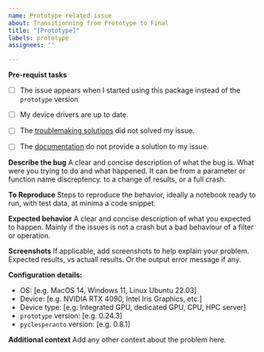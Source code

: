 ```yaml
---
name: Prototype related issue
about: Transitionning from Prototype to Final
title: "[Prototype]"
labels: prototype
assignees: ''

---
```


**Pre-requist tasks**
- [ ] The issue appears when I started using this package instead of the `prototype` version
- [ ] My device drivers are up to date.
- [ ] The [troublemaking solutions](https://github.com/clEsperanto/pyclesperanto?tab=readme-ov-file#troubleshooting-graphics-cards-drivers) did not solved my issue.
- [ ] The [documentation](https://github.com/clEsperanto/pyclesperanto) do not provide a solution to my issue.


**Describe the bug**
A clear and concise description of what the bug is. What were you trying to do and what happened.
It can be from a parameter or function name discreptency. to a change of results, or a full crash. 

**To Reproduce**
Steps to reproduce the behavior, ideally a notebook ready to run, with test data, at minima a code snippet.

**Expected behavior**
A clear and concise description of what you expected to happen. Mainly if the issues is not a crash but a bad behaviour of a filter or operation.

**Screenshots**
If applicable, add screenshots to help explain your problem. Expected results, vs actuall results. Or the output error message if any.

**Configuration details:**
 - OS: [e.g. MacOS 14, Windows 11, Linux Ubuntu 22.03]
 - Device: [e.g. NVIDIA RTX 4090, Intel Iris Graphics, etc.]
 - Device type: [e.g. Integrated GPU, dedicated GPU, CPU, HPC server]
 - `prototype` version: [e.g. 0.24.3]
 - `pyclesperanto` version: [e.g. 0.8.1]

**Additional context**
Add any other context about the problem here.
